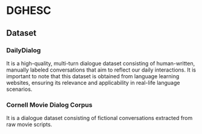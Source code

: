 # DGHESC

## Dataset

### DailyDialog
It is a high-quality, multi-turn dialogue dataset consisting of human-written, manually labeled conversations that aim to reflect our daily interactions. It is important to note that this dataset is obtained from language learning websites, ensuring its relevance and applicability in real-life language scenarios.

### Cornell Movie Dialog Corpus
It is a dialogue dataset consisting of fictional conversations extracted from raw movie scripts.
